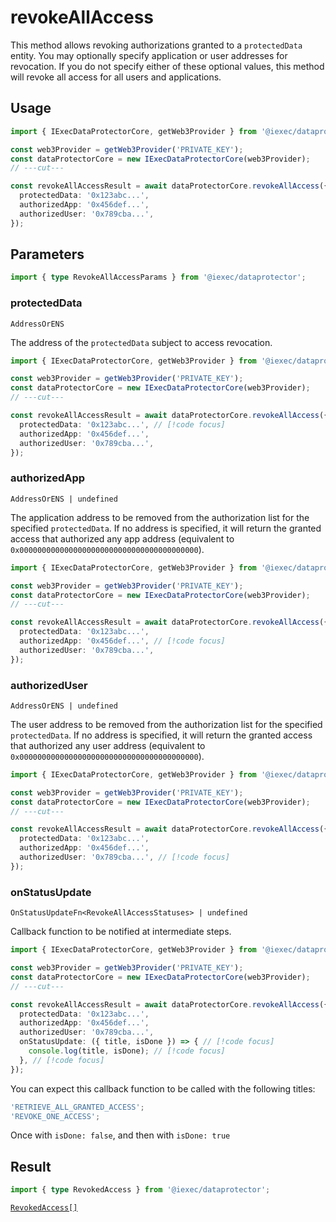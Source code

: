 # revokeAllAccess

This method allows revoking authorizations granted to a `protectedData` entity.
You may optionally specify application or user addresses for revocation. If you
do not specify either of these optional values, this method will revoke all
access for all users and applications.

## Usage

```ts twoslash
import { IExecDataProtectorCore, getWeb3Provider } from '@iexec/dataprotector';

const web3Provider = getWeb3Provider('PRIVATE_KEY');
const dataProtectorCore = new IExecDataProtectorCore(web3Provider);
// ---cut---

const revokeAllAccessResult = await dataProtectorCore.revokeAllAccess({
  protectedData: '0x123abc...',
  authorizedApp: '0x456def...',
  authorizedUser: '0x789cba...',
});
```

## Parameters

```ts twoslash
import { type RevokeAllAccessParams } from '@iexec/dataprotector';
```

### protectedData

`AddressOrENS`

The address of the `protectedData` subject to access revocation.

```ts twoslash
import { IExecDataProtectorCore, getWeb3Provider } from '@iexec/dataprotector';

const web3Provider = getWeb3Provider('PRIVATE_KEY');
const dataProtectorCore = new IExecDataProtectorCore(web3Provider);
// ---cut---

const revokeAllAccessResult = await dataProtectorCore.revokeAllAccess({
  protectedData: '0x123abc...', // [!code focus]
  authorizedApp: '0x456def...',
  authorizedUser: '0x789cba...',
});
```

### authorizedApp

`AddressOrENS | undefined`

The application address to be removed from the authorization list for the
specified `protectedData`. If no address is specified, it will return the
granted access that authorized any app address (equivalent to
`0x0000000000000000000000000000000000000000`).

```ts twoslash
import { IExecDataProtectorCore, getWeb3Provider } from '@iexec/dataprotector';

const web3Provider = getWeb3Provider('PRIVATE_KEY');
const dataProtectorCore = new IExecDataProtectorCore(web3Provider);
// ---cut---

const revokeAllAccessResult = await dataProtectorCore.revokeAllAccess({
  protectedData: '0x123abc...',
  authorizedApp: '0x456def...', // [!code focus]
  authorizedUser: '0x789cba...',
});
```

### authorizedUser

`AddressOrENS | undefined`

The user address to be removed from the authorization list for the specified
`protectedData`. If no address is specified, it will return the granted access
that authorized any user address (equivalent to
`0x0000000000000000000000000000000000000000`).

```ts twoslash
import { IExecDataProtectorCore, getWeb3Provider } from '@iexec/dataprotector';

const web3Provider = getWeb3Provider('PRIVATE_KEY');
const dataProtectorCore = new IExecDataProtectorCore(web3Provider);
// ---cut---

const revokeAllAccessResult = await dataProtectorCore.revokeAllAccess({
  protectedData: '0x123abc...',
  authorizedApp: '0x456def...',
  authorizedUser: '0x789cba...', // [!code focus]
});
```

### onStatusUpdate

`OnStatusUpdateFn<RevokeAllAccessStatuses> | undefined`

Callback function to be notified at intermediate steps.

<!-- prettier-ignore-start -->
```ts twoslash
import { IExecDataProtectorCore, getWeb3Provider } from '@iexec/dataprotector';

const web3Provider = getWeb3Provider('PRIVATE_KEY');
const dataProtectorCore = new IExecDataProtectorCore(web3Provider);
// ---cut---

const revokeAllAccessResult = await dataProtectorCore.revokeAllAccess({
  protectedData: '0x123abc...',
  authorizedApp: '0x456def...',
  authorizedUser: '0x789cba...',
  onStatusUpdate: ({ title, isDone }) => { // [!code focus]
    console.log(title, isDone); // [!code focus]
  }, // [!code focus]
});
```
<!-- prettier-ignore-end -->

You can expect this callback function to be called with the following titles:

```ts
'RETRIEVE_ALL_GRANTED_ACCESS';
'REVOKE_ONE_ACCESS';
```

Once with `isDone: false`, and then with `isDone: true`

## Result

```ts twoslash
import { type RevokedAccess } from '@iexec/dataprotector';
```

[`RevokedAccess[]`](../types.md#revokedaccess)
